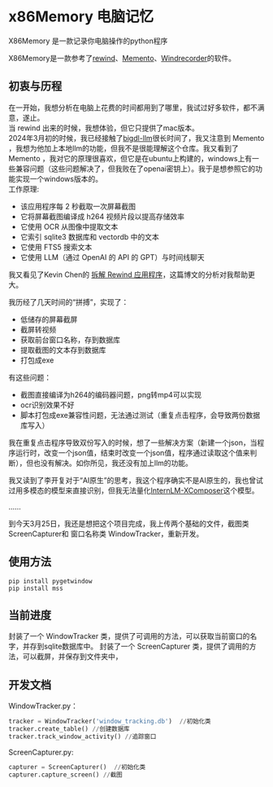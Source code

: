 # x86Memory 电脑记忆
X86Memory 是一款记录你电脑操作的python程序  

X86Memory是一款参考了[rewind](https://www.rewind.ai/)、[Memento](https://github.com/apirrone/Memento)、[Windrecorder](https://github.com/yuka-friends/Windrecorder)的软件。
## 初衷与历程
在一开始，我想分析在电脑上花费的时间都用到了哪里，我试过好多软件，都不满意，遂止。  
当 rewind 出来的时候，我想体验，但它只提供了mac版本。  
2024年3月初的时候，我已经接触了[bigdl-llm](https://marketing.intel.cn/bigdl-llm)很长时间了，我又注意到 Memento ，我想为他加上本地llm的功能，但我不是很能理解这个仓库。我又看到了 Memento ，我对它的原理很喜欢，但它是在ubuntu上构建的，windows上有一些兼容问题（这些问题解决了，但我败在了openai密钥上）。我于是想参照它的功能实现一个windows版本的。  
工作原理:
- 该应用程序每 2 秒截取一次屏幕截图
- 它将屏幕截图编译成 h264 视频片段以提高存储效率
- 它使用 OCR 从图像中提取文本
- 它索引 sqlite3 数据库和 vectordb 中的文本
- 它使用 FTS5 搜索文本
- 它使用 LLM（通过 OpenAI 的 API 的 GPT）与时间线聊天

我又看见了Kevin Chen的 [拆解 Rewind 应用程序](https://kevinchen.co/blog/rewind-ai-app-teardown/)，这篇博文的分析对我帮助更大。

我历经了几天时间的“拼搏”，实现了：
- 低储存的屏幕截屏
- 截屏转视频
- 获取前台窗口名称，存到数据库
- 提取截图的文本存到数据库
- 打包成exe

有这些问题：
- 截图直接编译为h264的编码器问题，png转mp4可以实现
- ocr识别效果不好
- 脚本打包成exe兼容性问题，无法通过测试（重复点击程序，会导致两份数据库写入）

我在重复点击程序导致双份写入的时候，想了一些解决方案（新建一个json，当程序运行时，改变一个json值，结束时改变一个json值，程序通过读取这个值来判断），但也没有解决。如你所见，我还没有加上llm的功能。

我又读到了李开复对于“AI原生”的思考，我这个程序确实不是AI原生的，我也曾试过用多模态的模型来直接识别，但我无法量化[InternLM-XComposer](https://github.com/InternLM/InternLM-XComposer)这个模型。

......

到今天3月25日，我还是想把这个项目完成，我上传两个基础的文件，截图类ScreenCapturer和 窗口名称类 WindowTracker，重新开发。


## 使用方法
```
pip install pygetwindow
pip install mss
```
## 当前进度
封装了一个 WindowTracker 类，提供了可调用的方法，可以获取当前窗口的名字，并存到sqlite数据库中。
封装了一个 ScreenCapturer 类，提供了调用的方法，可以截屏，并保存到文件夹中，
## 开发文档

WindowTracker.py：
``` python
tracker = WindowTracker('window_tracking.db')  //初始化类
tracker.create_table() //创建数据库
tracker.track_window_activity() //追踪窗口
```
ScreenCapturer.py:
``` python
capturer = ScreenCapturer()  //初始化类
capturer.capture_screen() //截图
```
